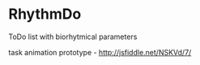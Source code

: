 RhythmDo
========

ToDo list with biorhytmical parameters

task animation prototype - http://jsfiddle.net/NSKVd/7/ 
